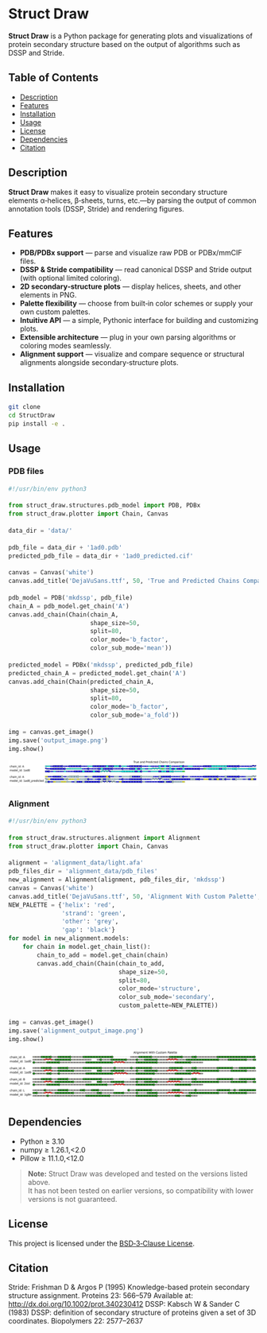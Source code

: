 # Struct Draw

**Struct Draw** is a Python package for generating plots and visualizations of protein secondary structure based on the output of algorithms such as DSSP and Stride.

## Table of Contents

- [Description](#description)  
- [Features](#features)  
- [Installation](#installation)  
- [Usage](#usage)   
- [License](#license)
- [Dependencies](#dependencies)  
- [Citation](#citation)
## Description

**Struct Draw** makes it easy to visualize protein secondary structure elements α‑helices, β‑sheets, turns, etc.—by parsing the output of common annotation tools (DSSP, Stride) and rendering figures.

## Features

- **PDB/PDBx support** — parse and visualize raw PDB or PDBx/mmCIF files.  
- **DSSP & Stride compatibility** — read canonical DSSP and Stride output (with optional limited coloring).  
- **2D secondary‑structure plots** — display helices, sheets, and other elements in PNG.  
- **Palette flexibility** — choose from built‑in color schemes or supply your own custom palettes.  
- **Intuitive API** — a simple, Pythonic interface for building and customizing plots.  
- **Extensible architecture** — plug in your own parsing algorithms or coloring modes seamlessly.
- **Alignment support** — visualize and compare sequence or structural alignments alongside secondary‑structure plots.  

## Installation

```bash
git clone
cd StructDraw
pip install -e .
```

## Usage
### PDB files
```python
#!/usr/bin/env python3

from struct_draw.structures.pdb_model import PDB, PDBx
from struct_draw.plotter import Chain, Canvas

data_dir = 'data/'

pdb_file = data_dir + '1ad0.pdb'
predicted_pdb_file = data_dir + '1ad0_predicted.cif'

canvas = Canvas('white')
canvas.add_title('DejaVuSans.ttf', 50, 'True and Predicted Chains Comparison', 'centered')

pdb_model = PDB('mkdssp', pdb_file)
chain_A = pdb_model.get_chain('A')
canvas.add_chain(Chain(chain_A,
                       shape_size=50,
                       split=80,
                       color_mode='b_factor',
                       color_sub_mode='mean'))

predicted_model = PDBx('mkdssp', predicted_pdb_file)
predicted_chain_A = predicted_model.get_chain('A')
canvas.add_chain(Chain(predicted_chain_A,
                       shape_size=50,
                       split=80,
                       color_mode='b_factor',
                       color_sub_mode='a_fold'))

img = canvas.get_image()
img.save('output_image.png')
img.show()
```
![Usage Script Reult](usage_example/output_image.png)

### Alignment

```python
#!/usr/bin/env python3

from struct_draw.structures.alignment import Alignment
from struct_draw.plotter import Chain, Canvas

alignment = 'alignment_data/light.afa'
pdb_files_dir = 'alignment_data/pdb_files'
new_alignment = Alignment(alignment, pdb_files_dir, 'mkdssp')
canvas = Canvas('white')
canvas.add_title('DejaVuSans.ttf', 50, 'Alignment With Custom Palette', 'centered')
NEW_PALETTE = {'helix': 'red',
               'strand': 'green',
               'other': 'grey',
               'gap': 'black'}
for model in new_alignment.models:
    for chain in model.get_chain_list():
        chain_to_add = model.get_chain(chain)
        canvas.add_chain(Chain(chain_to_add,
                               shape_size=50,
                               split=80,
                               color_mode='structure',
                               color_sub_mode='secondary',
                               custom_palette=NEW_PALETTE))
    
img = canvas.get_image()
img.save('alignment_output_image.png')
img.show()
```
![Alignment Usage Script Reult](usage_example/alignment_output_image.png)

## Dependencies

- Python ≥ 3.10  
- numpy ≥ 1.26.1,<2.0  
- Pillow ≥ 11.1.0,<12.0  

> **Note:** Struct Draw was developed and tested on the versions listed above.  
> It has not been tested on earlier versions, so compatibility with lower versions is not guaranteed.

## License

This project is licensed under the [BSD‑3‑Clause License](https://opensource.org/licenses/BSD-3-Clause).

## Citation
Stride: Frishman D & Argos P (1995) Knowledge-based protein secondary structure assignment. Proteins 23: 566–579 Available at: http://dx.doi.org/10.1002/prot.340230412
DSSP: Kabsch W & Sander C (1983) DSSP: definition of secondary structure of proteins given a set of 3D coordinates. Biopolymers 22: 2577–2637
